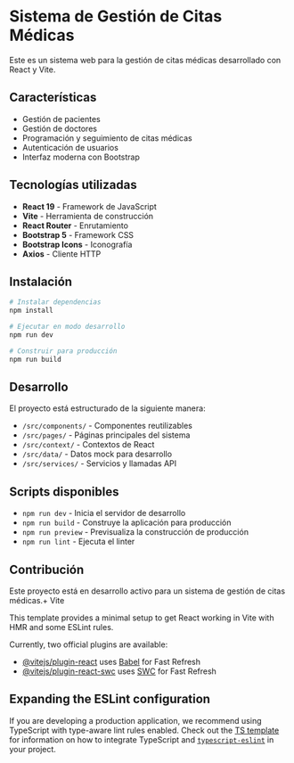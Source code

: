 # Sistema de Gestión de Citas Médicas

Este es un sistema web para la gestión de citas médicas desarrollado con React y Vite.

## Características

- Gestión de pacientes
- Gestión de doctores
- Programación y seguimiento de citas médicas
- Autenticación de usuarios
- Interfaz moderna con Bootstrap

## Tecnologías utilizadas

- **React 19** - Framework de JavaScript
- **Vite** - Herramienta de construcción
- **React Router** - Enrutamiento
- **Bootstrap 5** - Framework CSS
- **Bootstrap Icons** - Iconografía
- **Axios** - Cliente HTTP

## Instalación

```bash
# Instalar dependencias
npm install

# Ejecutar en modo desarrollo
npm run dev

# Construir para producción
npm run build
```

## Desarrollo

El proyecto está estructurado de la siguiente manera:

- `/src/components/` - Componentes reutilizables
- `/src/pages/` - Páginas principales del sistema
- `/src/context/` - Contextos de React
- `/src/data/` - Datos mock para desarrollo
- `/src/services/` - Servicios y llamadas API

## Scripts disponibles

- `npm run dev` - Inicia el servidor de desarrollo
- `npm run build` - Construye la aplicación para producción  
- `npm run preview` - Previsualiza la construcción de producción
- `npm run lint` - Ejecuta el linter

## Contribución

Este proyecto está en desarrollo activo para un sistema de gestión de citas médicas.+ Vite

This template provides a minimal setup to get React working in Vite with HMR and some ESLint rules.

Currently, two official plugins are available:

- [@vitejs/plugin-react](https://github.com/vitejs/vite-plugin-react/blob/main/packages/plugin-react) uses [Babel](https://babeljs.io/) for Fast Refresh
- [@vitejs/plugin-react-swc](https://github.com/vitejs/vite-plugin-react/blob/main/packages/plugin-react-swc) uses [SWC](https://swc.rs/) for Fast Refresh

## Expanding the ESLint configuration

If you are developing a production application, we recommend using TypeScript with type-aware lint rules enabled. Check out the [TS template](https://github.com/vitejs/vite/tree/main/packages/create-vite/template-react-ts) for information on how to integrate TypeScript and [`typescript-eslint`](https://typescript-eslint.io) in your project.
